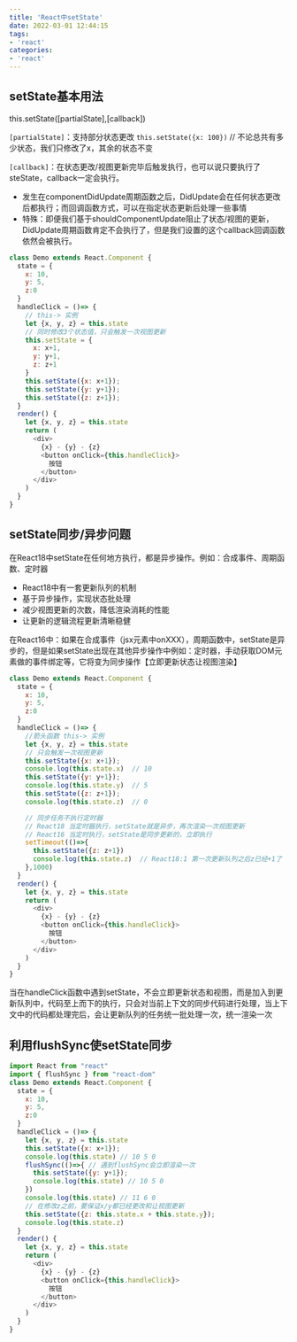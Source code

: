 ```yaml
---
title: 'React中setState'
date: 2022-03-01 12:44:15
tags:
- 'react'
categories:
- 'react'
---
```

## setState基本用法
this.setState([partialState],[callback])

`[partialState]`：支持部分状态更改
`this.setState({x: 100})` // 不论总共有多少状态，我们只修改了x，其余的状态不变

`[callback]`：在状态更改/视图更新完毕后触发执行，也可以说只要执行了steState，callback一定会执行。

+ 发生在componentDidUpdate周期函数之后，DidUpdate会在任何状态更改后都执行；而回调函数方式，可以在指定状态更新后处理一些事情
+ 特殊：即便我们基于shouldComponentUpdate阻止了状态/视图的更新，DidUpdate周期函数肯定不会执行了，但是我们设置的这个callback回调函数依然会被执行。

```js
class Demo extends React.Component {
  state = {
    x: 10,
    y: 5,
    z:0
  }
  handleClick = ()=> {
    // this-> 实例
    let {x, y, z} = this.state
    // 同时修改3个状态值，只会触发一次视图更新
    this.setState = {
      x: x+1,
      y: y+1,
      z: z+1
    }
    this.setState({x: x+1});
    this.setState({y: y+1});
    this.setState({z: z+1});
  }
  render() {
    let {x, y, z} = this.state
    return (
      <div>
        {x} - {y} - {z}
        <button onClick={this.handleClick}>
          按钮
        </button>
      </div>
    )
  }
}
```
## setState同步/异步问题
在React18中setState在任何地方执行，都是异步操作。例如：合成事件、周期函数、定时器
+ React18中有一套更新队列的机制
+ 基于异步操作，实现状态批处理
+ 减少视图更新的次数，降低渲染消耗的性能
+ 让更新的逻辑流程更新清晰稳健

在React16中：如果在合成事件（jsx元素中onXXX），周期函数中，setState是异步的，但是如果setState出现在其他异步操作中例如：定时器，手动获取DOM元素做的事件绑定等，它将变为同步操作【立即更新状态让视图渲染】
```js
class Demo extends React.Component {
  state = {
    x: 10,
    y: 5,
    z:0
  }
  handleClick = ()=> {
    //箭头函数 this-> 实例
    let {x, y, z} = this.state
    // 只会触发一次视图更新
    this.setState({x: x+1});
    console.log(this.state.x)  // 10
    this.setState({y: y+1});
    console.log(this.state.y)  // 5
    this.setState({z: z+1});
    console.log(this.state.z)  // 0

    // 同步任务不执行定时器
    // React18 当定时器执行，setState就是异步，再次渲染一次视图更新
    // React16 当定时执行，setState是同步更新的，立即执行
    setTimeout(()=>{
      this.setState({z: z+1})
      console.log(this.state.z)  // React18:1 第一次更新队列之后z已经+1了
    },1000)
  }
  render() {
    let {x, y, z} = this.state
    return (
      <div>
        {x} - {y} - {z}
        <button onClick={this.handleClick}>
          按钮
        </button>
      </div>
    )
  }
}
```
当在handleClick函数中遇到setState，不会立即更新状态和视图，而是加入到更新队列中，代码至上而下的执行，只会对当前上下文的同步代码进行处理，当上下文中的代码都处理完后，会让更新队列的任务统一批处理一次，统一渲染一次
## 利用flushSync使setState同步
```js
import React from "react"
import { flushSync } from "react-dom"
class Demo extends React.Component {
  state = {
    x: 10,
    y: 5,
    z:0
  }
  handleClick = ()=> {
    let {x, y, z} = this.state
    this.setState({x: x+1});
    console.log(this.state) // 10 5 0
    flushSync(()=>{ // 遇到flushSync会立即渲染一次
      this.setState({y: y+1});
      console.log(this.state) // 10 5 0
    })
    console.log(this.state) // 11 6 0
    // 在修改z之前，要保证x/y都已经更改和让视图更新
    this.setState({z: this.state.x + this.state.y});
    console.log(this.state.z)  
  }
  render() {
    let {x, y, z} = this.state
    return (
      <div>
        {x} - {y} - {z}
        <button onClick={this.handleClick}>
          按钮
        </button>
      </div>
    )
  }
}
```